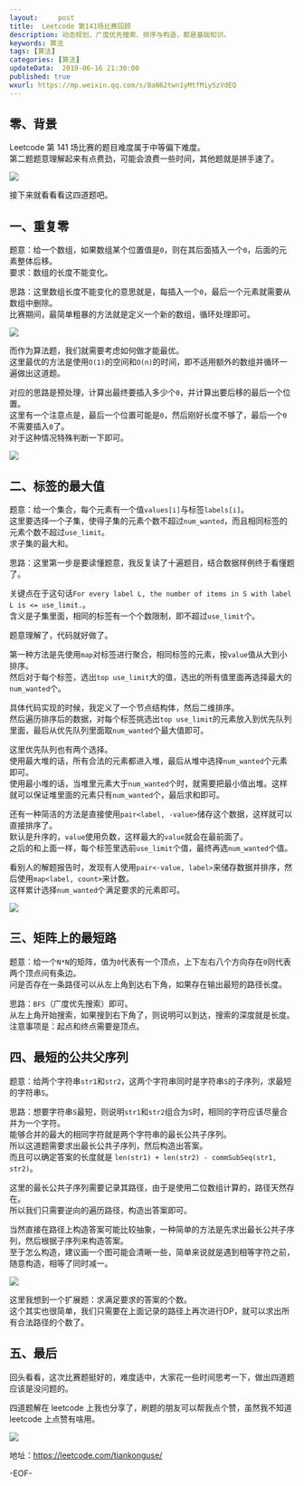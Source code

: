 ```yaml
---   
layout:     post  
title:  Leetcode 第141场比赛回顾  
description: 动态规划、广度优先搜索、排序与构造，都是基础知识。  
keywords: 算法  
tags: [算法]    
categories: [算法]  
updateData:  2019-06-16 21:30:00  
published: true  
wxurl: https://mp.weixin.qq.com/s/8aN62twn1yMtfMiySzVdEQ  
---  
```



## 零、背景


Leetcode 第 141 场比赛的题目难度属于中等偏下难度。  
第二题题意理解起来有点费劲，可能会浪费一些时间，其他题就是拼手速了。  


![](https://res2019.tiankonguse.com/images/2019/06/16/001.png)  


接下来就看看看这四道题吧。  


## 一、重复零  


题意：给一个数组，如果数组某个位置值是`0`，则在其后面插入一个`0`，后面的元素整体后移。  
要求：数组的长度不能变化。  


思路：这里数组长度不能变化的意思就是，每插入一个`0`，最后一个元素就需要从数组中删除。  
比赛期间，最简单粗暴的方法就是定义一个新的数组，循环处理即可。  


![](https://res2019.tiankonguse.com/images/2019/06/16/002.png)  


而作为算法题，我们就需要考虑如何做才能最优。  
这里最优的方法是使用`O(1)`的空间和`O(n)`的时间，即不适用额外的数组并循环一遍做出这道题。  


对应的思路是预处理，计算出最终要插入多少个`0`，并计算出要后移的最后一个位置。  
这里有一个注意点是，最后一个位置可能是`0`，然后刚好长度不够了，最后一个`0`不需要插入`0`了。  
对于这种情况特殊判断一下即可。  


![](https://res2019.tiankonguse.com/images/2019/06/16/003.png)  


## 二、标签的最大值  



题意：给一个集合，每个元素有一个值`values[i]`与标签`labels[i]`。  
这里要选择一个子集，使得子集的元素个数不超过`num_wanted`，而且相同标签的元素个数不超过`use_limit`。  
求子集的最大和。  


思路：这里第一步是要读懂题意，我反复读了十遍题目，结合数据样例终于看懂题了。  


关键点在于这句话`For every label L, the number of items in S with label L is <= use_limit.`。  
含义是子集里面，相同的标签有一个个数限制，即不超过`use_limit`个。  


题意理解了，代码就好做了。  



第一种方法是先使用`map`对标签进行聚合，相同标签的元素，按`value`值从大到小排序。  
然后对于每个标签，选出`top use_limit`大的值，选出的所有值里面再选择最大的`num_wanted`个。  


具体代码实现的时候，我定义了一个节点结构体，然后二维排序。  
然后遍历排序后的数据，对每个标签挑选出`top use_limit`的元素放入到优先队列里面，最后从优先队列里面取`num_wanted`个最大值即可。 


这里优先队列也有两个选择。  
使用最大堆的话，所有合法的元素都进入堆，最后从堆中选择`num_wanted`个元素即可。  
使用最小堆的话，当堆里元素大于`num_wanted`个时，就需要把最小值出堆。这样就可以保证堆里面的元素只有`num_wanted`个，最后求和即可。  



还有一种简洁的方法是直接使用`pair<label, -value>`储存这个数据，这样就可以直接排序了。  
默认是升序的，`value`使用负数，这样最大的`value`就会在最前面了。  
之后的和上面一样，每个标签里选前`use_limit`个值，最终再选`num_wanted`个值。  


看别人的解题报告时，发现有人使用`pair<-value, label>`来储存数据并排序，然后使用`map<label, count>`来计数。  
这样累计选择`num_wanted`个满足要求的元素即可。  


![](https://res2019.tiankonguse.com/images/2019/06/16/004.png)  


## 三、矩阵上的最短路  


题意：给一个`N*N`的矩阵，值为`0`代表有一个顶点，上下左右八个方向存在`0`则代表两个顶点间有条边。  
问是否存在一条路径可以从左上角到达右下角，如果存在输出最短的路径长度。  



思路：`BFS`（广度优先搜索）即可。  
从左上角开始搜索，如果搜到右下角了，则说明可以到达，搜索的深度就是长度。  
注意事项是：起点和终点需要是顶点。  


## 四、最短的公共父序列  



题意：给两个字符串`str1`和`str2`，这两个字符串同时是字符串`S`的子序列，求最短的字符串`S`。  


思路：想要字符串`S`最短，则说明`str1`和`str2`组合为`S`时，相同的字符应该尽量合并为一个字符。  
能够合并的最大的相同字符就是两个字符串的最长公共子序列。  
所以这道题需要求出最长公共子序列，然后构造出答案。  
而且可以确定答案的长度就是 `len(str1) + len(str2) - commSubSeq(str1, str2)`。


这里的最长公共子序列需要记录其路径，由于是使用二位数组计算的，路径天然存在。  
所以我们只需要逆向的遍历路径，构造出答案即可。  


当然直接在路径上构造答案可能比较抽象，一种简单的方法是先求出最长公共子序列，然后根据子序列来构造答案。  
至于怎么构造，建议画一个图可能会清晰一些，简单来说就是遇到相等字符之前，随意构造，相等了同时减一。  


![](https://res2019.tiankonguse.com/images/2019/06/16/005.png)  


这里我想到一个扩展题：求满足要求的答案的个数。  
这个其实也很简单，我们只需要在上面记录的路径上再次进行DP，就可以求出所有合法路径的个数了。  



## 五、最后  


回头看看，这次比赛题挺好的，难度适中，大家花一些时间思考一下，做出四道题应该是没问题的。  


四道题解在 leetcode 上我也分享了，刷题的朋友可以帮我点个赞，虽然我不知道 leetcode 上点赞有啥用。  


![](https://res2019.tiankonguse.com/images/2019/06/16/006.png)  


地址：https://leetcode.com/tiankonguse/  


-EOF-  

